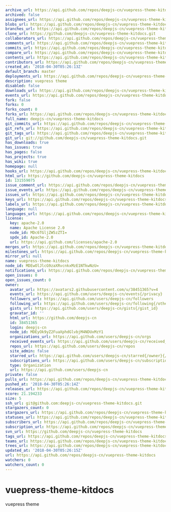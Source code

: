 ```yaml
---
archive_url: https://api.github.com/repos/deepjs-cn/vuepress-theme-kitdocs/{archive_format}{/ref}
archived: false
assignees_url: https://api.github.com/repos/deepjs-cn/vuepress-theme-kitdocs/assignees{/user}
blobs_url: https://api.github.com/repos/deepjs-cn/vuepress-theme-kitdocs/git/blobs{/sha}
branches_url: https://api.github.com/repos/deepjs-cn/vuepress-theme-kitdocs/branches{/branch}
clone_url: https://github.com/deepjs-cn/vuepress-theme-kitdocs.git
collaborators_url: https://api.github.com/repos/deepjs-cn/vuepress-theme-kitdocs/collaborators{/collaborator}
comments_url: https://api.github.com/repos/deepjs-cn/vuepress-theme-kitdocs/comments{/number}
commits_url: https://api.github.com/repos/deepjs-cn/vuepress-theme-kitdocs/commits{/sha}
compare_url: https://api.github.com/repos/deepjs-cn/vuepress-theme-kitdocs/compare/{base}...{head}
contents_url: https://api.github.com/repos/deepjs-cn/vuepress-theme-kitdocs/contents/{+path}
contributors_url: https://api.github.com/repos/deepjs-cn/vuepress-theme-kitdocs/contributors
created_at: '2018-04-30T05:26:13Z'
default_branch: master
deployments_url: https://api.github.com/repos/deepjs-cn/vuepress-theme-kitdocs/deployments
description: vuepress theme
disabled: false
downloads_url: https://api.github.com/repos/deepjs-cn/vuepress-theme-kitdocs/downloads
events_url: https://api.github.com/repos/deepjs-cn/vuepress-theme-kitdocs/events
fork: false
forks: 0
forks_count: 0
forks_url: https://api.github.com/repos/deepjs-cn/vuepress-theme-kitdocs/forks
full_name: deepjs-cn/vuepress-theme-kitdocs
git_commits_url: https://api.github.com/repos/deepjs-cn/vuepress-theme-kitdocs/git/commits{/sha}
git_refs_url: https://api.github.com/repos/deepjs-cn/vuepress-theme-kitdocs/git/refs{/sha}
git_tags_url: https://api.github.com/repos/deepjs-cn/vuepress-theme-kitdocs/git/tags{/sha}
git_url: git://github.com/deepjs-cn/vuepress-theme-kitdocs.git
has_downloads: true
has_issues: true
has_pages: false
has_projects: true
has_wiki: true
homepage: null
hooks_url: https://api.github.com/repos/deepjs-cn/vuepress-theme-kitdocs/hooks
html_url: https://github.com/deepjs-cn/vuepress-theme-kitdocs
id: 131559075
issue_comment_url: https://api.github.com/repos/deepjs-cn/vuepress-theme-kitdocs/issues/comments{/number}
issue_events_url: https://api.github.com/repos/deepjs-cn/vuepress-theme-kitdocs/issues/events{/number}
issues_url: https://api.github.com/repos/deepjs-cn/vuepress-theme-kitdocs/issues{/number}
keys_url: https://api.github.com/repos/deepjs-cn/vuepress-theme-kitdocs/keys{/key_id}
labels_url: https://api.github.com/repos/deepjs-cn/vuepress-theme-kitdocs/labels{/name}
language: null
languages_url: https://api.github.com/repos/deepjs-cn/vuepress-theme-kitdocs/languages
license:
  key: apache-2.0
  name: Apache License 2.0
  node_id: MDc6TGljZW5zZTI=
  spdx_id: Apache-2.0
  url: https://api.github.com/licenses/apache-2.0
merges_url: https://api.github.com/repos/deepjs-cn/vuepress-theme-kitdocs/merges
milestones_url: https://api.github.com/repos/deepjs-cn/vuepress-theme-kitdocs/milestones{/number}
mirror_url: null
name: vuepress-theme-kitdocs
node_id: MDEwOlJlcG9zaXRvcnkxMzE1NTkwNzU=
notifications_url: https://api.github.com/repos/deepjs-cn/vuepress-theme-kitdocs/notifications{?since,all,participating}
open_issues: 0
open_issues_count: 0
owner:
  avatar_url: https://avatars2.githubusercontent.com/u/38451365?v=4
  events_url: https://api.github.com/users/deepjs-cn/events{/privacy}
  followers_url: https://api.github.com/users/deepjs-cn/followers
  following_url: https://api.github.com/users/deepjs-cn/following{/other_user}
  gists_url: https://api.github.com/users/deepjs-cn/gists{/gist_id}
  gravatar_id: ''
  html_url: https://github.com/deepjs-cn
  id: 38451365
  login: deepjs-cn
  node_id: MDEyOk9yZ2FuaXphdGlvbjM4NDUxMzY1
  organizations_url: https://api.github.com/users/deepjs-cn/orgs
  received_events_url: https://api.github.com/users/deepjs-cn/received_events
  repos_url: https://api.github.com/users/deepjs-cn/repos
  site_admin: false
  starred_url: https://api.github.com/users/deepjs-cn/starred{/owner}{/repo}
  subscriptions_url: https://api.github.com/users/deepjs-cn/subscriptions
  type: Organization
  url: https://api.github.com/users/deepjs-cn
private: false
pulls_url: https://api.github.com/repos/deepjs-cn/vuepress-theme-kitdocs/pulls{/number}
pushed_at: '2018-04-30T05:26:14Z'
releases_url: https://api.github.com/repos/deepjs-cn/vuepress-theme-kitdocs/releases{/id}
score: 21.194233
size: 5
ssh_url: git@github.com:deepjs-cn/vuepress-theme-kitdocs.git
stargazers_count: 0
stargazers_url: https://api.github.com/repos/deepjs-cn/vuepress-theme-kitdocs/stargazers
statuses_url: https://api.github.com/repos/deepjs-cn/vuepress-theme-kitdocs/statuses/{sha}
subscribers_url: https://api.github.com/repos/deepjs-cn/vuepress-theme-kitdocs/subscribers
subscription_url: https://api.github.com/repos/deepjs-cn/vuepress-theme-kitdocs/subscription
svn_url: https://github.com/deepjs-cn/vuepress-theme-kitdocs
tags_url: https://api.github.com/repos/deepjs-cn/vuepress-theme-kitdocs/tags
teams_url: https://api.github.com/repos/deepjs-cn/vuepress-theme-kitdocs/teams
trees_url: https://api.github.com/repos/deepjs-cn/vuepress-theme-kitdocs/git/trees{/sha}
updated_at: '2018-04-30T05:26:15Z'
url: https://api.github.com/repos/deepjs-cn/vuepress-theme-kitdocs
watchers: 0
watchers_count: 0
---
```


# vuepress-theme-kitdocs
vuepress theme
